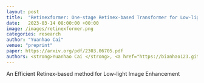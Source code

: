 ```yaml
---
layout: post
title:  "Retinexformer: One-stage Retinex-based Transformer for Low-light Image Enhancement"
date:   2023-03-14 08:00:00 +00:00
image: /images/retinexformer.png
categories: research
author: "Yuanhao Cai"
venue: "preprint"
paper: https://arxiv.org/pdf/2303.06705.pdf
authors: <strong>Yuanhao Cai </strong>, <a href="https://bianhao123.github.io/">Hao Bian</a>, Jing Lin, <a href="https://www.sigs.tsinghua.edu.cn/whq/">Haoqian Wang</a>, <a href="http://people.ee.ethz.ch/~timofter/">Radu Timofte</a>, <a href="https://yulunzhang.com/">Yulun Zhang</a>
---
```

An Efficient Retinex-based method for Low-light Image Enhancement

